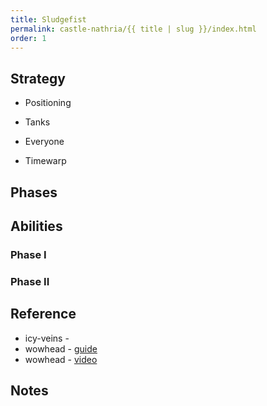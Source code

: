 ```yaml
---
title: Sludgefist
permalink: castle-nathria/{{ title | slug }}/index.html
order: 1
---
```



## Strategy

- Positioning

- Tanks

- Everyone

- Timewarp

## Phases


## Abilities
### Phase I


### Phase II


## Reference

- icy-veins - 
- wowhead - [guide]()
- wowhead - [video]()

## Notes
